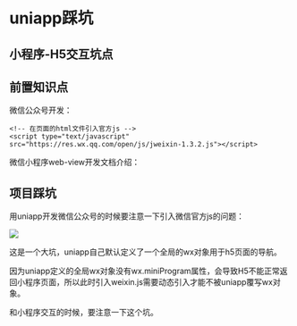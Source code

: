# uniapp踩坑
## 小程序-H5交互坑点

## 前置知识点

微信公众号开发：

```text
<!-- 在页面的html文件引入官方js -->
<script type="text/javascript" src="https://res.wx.qq.com/open/js/jweixin-1.3.2.js"></script>
```

微信小程序web-view开发文档介绍：



## 项目踩坑

用uniapp开发微信公众号的时候要注意一下引入微信官方js的问题：

![](https://tcs-devops.aliyuncs.com/storage/1128f4703b76894907a4f9984e931b5e0e1a?Signature=eyJhbGciOiJIUzI1NiIsInR5cCI6IkpXVCJ9.eyJBcHBJRCI6IjVlNzQ4MmQ2MjE1MjJiZDVjN2Y5YjMzNSIsIl9hcHBJZCI6IjVlNzQ4MmQ2MjE1MjJiZDVjN2Y5YjMzNSIsIl9vcmdhbml6YXRpb25JZCI6IiIsImV4cCI6MTY1MjUwMTkyMCwiaWF0IjoxNjUxODk3MTIwLCJyZXNvdXJjZSI6Ii9zdG9yYWdlLzExMjhmNDcwM2I3Njg5NDkwN2E0Zjk5ODRlOTMxYjVlMGUxYSJ9.3oJWygdxXjE4-J5QgWZq7kQBlj_BZ-OSOXgCo88hOh0&download=%E4%BC%81%E4%B8%9A%E5%BE%AE%E4%BF%A1%E6%88%AA%E5%9B%BE_16276171004958.png "")

这是一个大坑，uniapp自己默认定义了一个全局的wx对象用于h5页面的导航。

因为uniapp定义的全局wx对象没有wx.miniProgram属性，会导致H5不能正常返回小程序页面，所以此时引入weixin.js需要动态引入才能不被uniapp覆写wx对象。

和小程序交互的时候，要注意一下这个坑。

